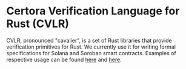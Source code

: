 # Certora Verification Language for Rust (CVLR)

CVLR, pronounced "cavalier", is a set of Rust libraries that provide
verification primitives for Rust. We currently use it for writing formal specifications for Solana and Soroban smart contracts.
Examples of respective usage can be found [here](https://github.com/Certora/SolanaExamples) and [here](https://github.com/Certora/sunbeam-tutorials).
